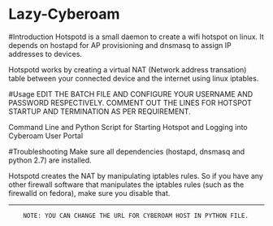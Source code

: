 # Lazy-Cyberoam
#Introduction
 Hotspotd is a small daemon to create a wifi hotspot on linux. It depends on hostapd for AP provisioning and dnsmasq to assign IP addresses to devices.
 
 Hotspotd works by creating a virtual NAT (Network address transation) table between your connected device and the internet using linux iptables.

#Usage
EDIT THE BATCH FILE AND CONFIGURE YOUR USERNAME AND PASSWORD RESPECTIVELY. COMMENT OUT THE LINES FOR HOTSPOT STARTUP AND TERMINATION AS PER REQUIREMENT.
 
Command Line and Python Script for Starting Hotspot and Logging into Cyberoam User Portal

#Troubleshooting 
  Make sure all dependencies (hostapd, dnsmasq and python 2.7) are installed.

  Hotspotd creates the NAT by manipulating iptables rules. So if you have any other firewall software that manipulates the iptables rules (such as the firewalld on fedora), make sure you disable that.

-------------
        NOTE: YOU CAN CHANGE THE URL FOR CYBEROAM HOST IN PYTHON FILE. 
